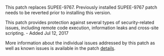 This patch replaces SUPEE-9767. Previously installed SUPEE-9767 patch needs to be reverted prior to installing this version.

This patch provides protection against several types of security-related issues, including remote code execution, information leaks and cross-site scripting. - Added Jul 12, 2017

More information about the individual issues addressed by this patch as well as known issues is available in the patch [details](https://magento.com/security/patches/supee-9767).
